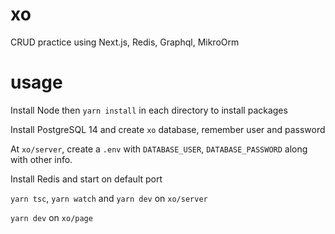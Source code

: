 # xo
CRUD practice using Next.js, Redis, Graphql, MikroOrm

# usage
Install Node then `yarn install` in each directory to install packages 

Install PostgreSQL 14 and create `xo` database, remember user and password

At `xo/server`, create a `.env` with `DATABASE_USER`, `DATABASE_PASSWORD` along with other info.

Install Redis and start on default port

`yarn tsc`, `yarn watch` and `yarn dev` on `xo/server`

`yarn dev` on `xo/page`
